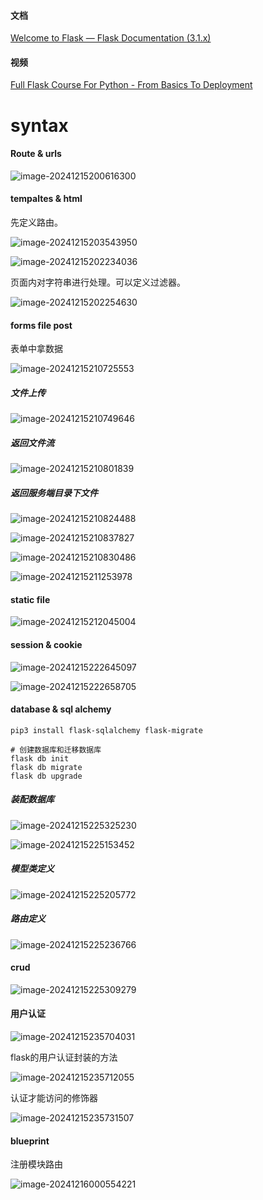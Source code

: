 



#### 文档



[Welcome to Flask — Flask Documentation (3.1.x)](https://flask.palletsprojects.com/en/stable/)





#### 视频



[Full Flask Course For Python - From Basics To Deployment](https://www.youtube.com/watch?v=oQ5UfJqW5Jo)



# syntax



#### Route & urls

![image-20241215200616300](C:\Users\16915\AppData\Roaming\Typora\typora-user-images\image-20241215200616300.png)



#### tempaltes & html



先定义路由。

![image-20241215203543950](C:\Users\16915\AppData\Roaming\Typora\typora-user-images\image-20241215203543950.png)



![image-20241215202234036](C:\Users\16915\AppData\Roaming\Typora\typora-user-images\image-20241215202234036.png)

页面内对字符串进行处理。可以定义过滤器。

![image-20241215202254630](C:\Users\16915\AppData\Roaming\Typora\typora-user-images\image-20241215202254630.png)



#### forms file post

表单中拿数据

![image-20241215210725553](C:\Users\16915\AppData\Roaming\Typora\typora-user-images\image-20241215210725553.png)



##### 文件上传

![image-20241215210749646](C:\Users\16915\AppData\Roaming\Typora\typora-user-images\image-20241215210749646.png)



##### 返回文件流

![image-20241215210801839](C:\Users\16915\AppData\Roaming\Typora\typora-user-images\image-20241215210801839.png)

##### 返回服务端目录下文件

![image-20241215210824488](C:\Users\16915\AppData\Roaming\Typora\typora-user-images\image-20241215210824488.png)

![image-20241215210837827](C:\Users\16915\AppData\Roaming\Typora\typora-user-images\image-20241215210837827.png)



![image-20241215210830486](C:\Users\16915\AppData\Roaming\Typora\typora-user-images\image-20241215210830486.png)



![image-20241215211253978](C:\Users\16915\AppData\Roaming\Typora\typora-user-images\image-20241215211253978.png)



#### static file

![image-20241215212045004](C:\Users\16915\AppData\Roaming\Typora\typora-user-images\image-20241215212045004.png)



#### session & cookie



![image-20241215222645097](C:\Users\16915\AppData\Roaming\Typora\typora-user-images\image-20241215222645097.png)



![image-20241215222658705](C:\Users\16915\AppData\Roaming\Typora\typora-user-images\image-20241215222658705.png)



#### database & sql alchemy

```
pip3 install flask-sqlalchemy flask-migrate

# 创建数据库和迁移数据库
flask db init
flask db migrate
flask db upgrade
```



##### 装配数据库

![image-20241215225325230](C:\Users\16915\AppData\Roaming\Typora\typora-user-images\image-20241215225325230.png)

![image-20241215225153452](C:\Users\16915\AppData\Roaming\Typora\typora-user-images\image-20241215225153452.png)

##### 模型类定义

![image-20241215225205772](C:\Users\16915\AppData\Roaming\Typora\typora-user-images\image-20241215225205772.png)



##### 路由定义

![image-20241215225236766](C:\Users\16915\AppData\Roaming\Typora\typora-user-images\image-20241215225236766.png)

#### crud

![image-20241215225309279](C:\Users\16915\AppData\Roaming\Typora\typora-user-images\image-20241215225309279.png)



#### 用户认证



![image-20241215235704031](C:\Users\16915\AppData\Roaming\Typora\typora-user-images\image-20241215235704031.png)

flask的用户认证封装的方法

![image-20241215235712055](C:\Users\16915\AppData\Roaming\Typora\typora-user-images\image-20241215235712055.png)

认证才能访问的修饰器

![image-20241215235731507](C:\Users\16915\AppData\Roaming\Typora\typora-user-images\image-20241215235731507.png)





#### blueprint

注册模块路由

![image-20241216000554221](C:\Users\16915\AppData\Roaming\Typora\typora-user-images\image-20241216000554221.png)















